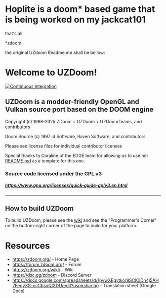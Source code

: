 # Hoplite is a doom* based game that is being worked on my jackcat101

that's all.

*zdoom

the original UZdoom Readme.md shall be bellow:

# Welcome to UZDoom!

[![Continuous Integration](https://github.com/UZDoom/UZDoom/actions/workflows/continuous_integration.yml/badge.svg)](https://github.com/UZDoom/UZDoom/actions/workflows/continuous_integration.yml)

## UZDoom is a modder-friendly OpenGL and Vulkan source port based on the DOOM engine

Copyright (c) 1998-2025 ZDoom + GZDoom + UZDoom teams, and contributors

Doom Source (c) 1997 id Software, Raven Software, and contributors

Please see license files for individual contributor licenses

Special thanks to Coraline of the EDGE team for allowing us to use her [README.md](https://github.com/3dfxdev/EDGE/blob/master/README.md) as a template for this one.

### Source code licensed under the GPL v3
##### https://www.gnu.org/licenses/quick-guide-gplv3.en.html
---

## How to build UZDoom

To build UZDoom, please see the [wiki](https://zdoom.org/wiki/) and see the "Programmer's Corner" on the bottom-right corner of the page to build for your platform.

# Resources
- https://zdoom.org/ - Home Page
- https://forum.zdoom.org/ - Forum
- https://zdoom.org/wiki/ - Wiki
- https://dsc.gg/zdoom - Discord Server
- https://docs.google.com/spreadsheets/d/1pvwXEgytkor9SClCiDn4j5AH7FedyXS-ocCbsuQIXDU/edit?usp=sharing - Translation sheet (Google Docs)
